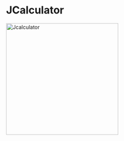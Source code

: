 # JCalculator

<img width="305" alt="Jcalculator" src="https://user-images.githubusercontent.com/107000972/189008453-50a30f72-5218-4da8-98a2-e130487382f8.png">
